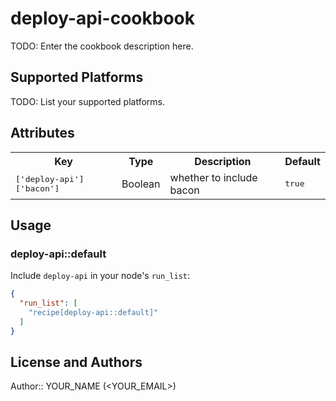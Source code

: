 # deploy-api-cookbook

TODO: Enter the cookbook description here.

## Supported Platforms

TODO: List your supported platforms.

## Attributes

<table>
  <tr>
    <th>Key</th>
    <th>Type</th>
    <th>Description</th>
    <th>Default</th>
  </tr>
  <tr>
    <td><tt>['deploy-api']['bacon']</tt></td>
    <td>Boolean</td>
    <td>whether to include bacon</td>
    <td><tt>true</tt></td>
  </tr>
</table>

## Usage

### deploy-api::default

Include `deploy-api` in your node's `run_list`:

```json
{
  "run_list": [
    "recipe[deploy-api::default]"
  ]
}
```

## License and Authors

Author:: YOUR_NAME (<YOUR_EMAIL>)
